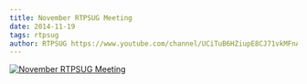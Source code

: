 ```yaml
---
title: November RTPSUG Meeting
date: 2014-11-19
tags: rtpsug
author: RTPSUG https://www.youtube.com/channel/UCiTuB6HZiupE8CJ71vkMFnA
---
```


[![November RTPSUG Meeting](https://i2.ytimg.com/vi/miJ69lx07Og/hqdefault.jpg "November RTPSUG Meeting")](https://www.youtube.com/watch?v=miJ69lx07Og)


